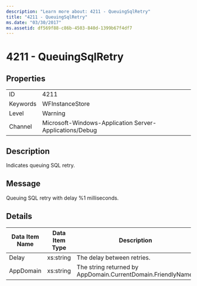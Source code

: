 ```yaml
---
description: "Learn more about: 4211 - QueuingSqlRetry"
title: "4211 - QueuingSqlRetry"
ms.date: "03/30/2017"
ms.assetid: df569f88-c86b-4503-840d-1399b67f4df7
---
```

# 4211 - QueuingSqlRetry

## Properties  
  
|||  
|-|-|  
|ID|4211|  
|Keywords|WFInstanceStore|  
|Level|Warning|  
|Channel|Microsoft-Windows-Application Server-Applications/Debug|  
  
## Description  

 Indicates queuing SQL retry.  
  
## Message  

 Queuing SQL retry with delay %1 milliseconds.  
  
## Details  
  
|Data Item Name|Data Item Type|Description|  
|--------------------|--------------------|-----------------|  
|Delay|xs:string|The delay between retries.|  
|AppDomain|xs:string|The string returned by AppDomain.CurrentDomain.FriendlyName.|
